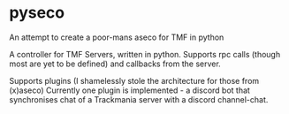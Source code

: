 # pyseco
An attempt to create a poor-mans aseco for TMF in python


A controller for TMF Servers, written in python.
Supports rpc calls (though most are yet to be defined) and callbacks from the server.

Supports plugins (I shamelessly stole the architecture for those from (x)aseco)
Currently one plugin is implemented - a discord bot that synchronises chat of a Trackmania server with a discord channel-chat.

